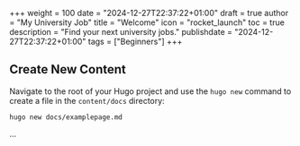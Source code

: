 +++
weight = 100
date = "2024-12-27T22:37:22+01:00"
draft = true
author = "My University Job"
title = "Welcome"
icon = "rocket_launch"
toc = true
description = "Find your next university jobs."
publishdate = "2024-12-27T22:37:22+01:00"
tags = ["Beginners"]
+++

## Create New Content

Navigate to the root of your Hugo project and use the `hugo new` command to create a file in the `content/docs` directory:

```shell
hugo new docs/examplepage.md
```
...